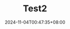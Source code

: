 ---
title: "Test2"
description: 
date: 2024-11-04T00:47:35+08:00
image: https://picsum.photos/800/600.webp?random=f0c9e490
math: 
license: 
hidden: false
comments: true
draft: true
---